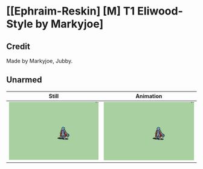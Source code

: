# [\[Ephraim-Reskin\] \[M\] T1 Eliwood-Style by Markyjoe]

## Credit

Made by Markyjoe, Jubby.

## Unarmed

| Still | Animation |
| :---: | :-------: |
| ![Unarmed still](./Unarmed_000.png) | ![Unarmed animation](./Unarmed.gif) |
